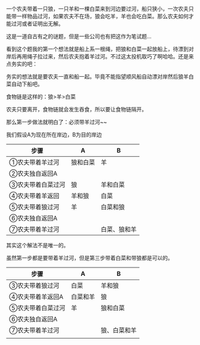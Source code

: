 一个农夫带着一只狼，一只羊和一棵白菜来到河边要过河，船只狭小，一次农夫只能带一样物品过河，如果农夫不在场，狼会吃羊，羊也会吃白菜。那么农夫如何才能过河或者证明出无解。



这是一道自古有之的谜题，但是一些公司也有把这作为笔试题...

看到这个题我的第一个想法就是船上系一根绳，把狼和白菜一起放船上，待漂到对岸后再用绳子拉过来，然后农夫抱着羊过河。不过这太投机取巧了啊哈哈。还是来点务实的吧：

<!-- more -->

务实的想法就是要农夫一直和船一起。毕竟不能指望顺风船自动漂对岸然后狼羊白菜自动下船吧。

食物链是这样的：狼>羊>白菜

农夫只要离开，食物链就会发生吞食，所以要让食物链隔开。

那么第一步做法就明白了：必须带羊过河~~

我们假设A为现在所在岸边，B为目的岸边



| 步骤        | A    | B      |
| --------- | ---- | ------ |
| ①农夫带着羊过河  | 狼和白菜 | 羊      |
| ②农夫独自返回A  |      |        |
| ③农夫带着白菜过河 | 狼    | 羊和白菜   |
| ④农夫带着羊返回  | 羊和狼  | 白菜     |
| ⑤农夫带着狼过河  | 羊    | 白菜和狼   |
| ⑥农夫独自返回A  |      |        |
| ⑦农夫带着羊过河  |      | 白菜、狼和羊 |



其实这个解法不是唯一的。

虽然第一步都是要带着羊过河，但是第三步带着白菜和带狼都是可以的。

| 步骤        | A    | B      |
| --------- | ---- | ------ |
| ③农夫带着狼过河  | 白菜   | 羊和狼    |
| ④农夫带着羊返回A | 白菜和羊 | 狼      |
| ⑤农夫带着白菜过河 | 羊    | 狼和白菜   |
| ⑥农夫独自返回A  |      |        |
| ⑦农夫带着羊过河  |      | 狼、白菜和羊 |
|           |      |        |